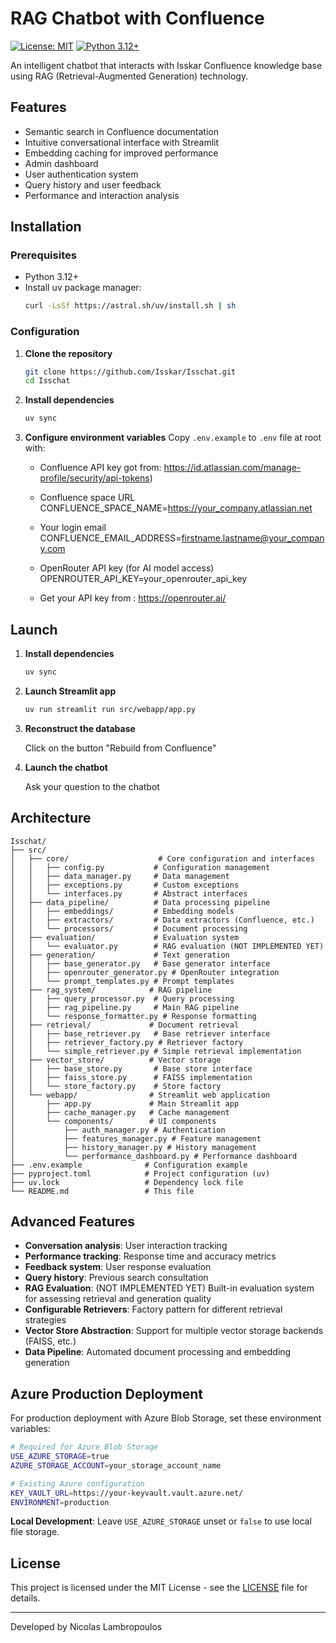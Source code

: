 # RAG Chatbot with Confluence

[![License: MIT](https://img.shields.io/badge/License-MIT-yellow.svg)](https://github.com/Isskar/Isschat/blob/main/LICENSE)
[![Python 3.12+](https://img.shields.io/badge/Python-3.12+-blue.svg)](https://www.python.org/downloads/)

An intelligent chatbot that interacts with Isskar Confluence knowledge base using RAG (Retrieval-Augmented Generation) technology.

## Features

- Semantic search in Confluence documentation
- Intuitive conversational interface with Streamlit
- Embedding caching for improved performance
- Admin dashboard
- User authentication system
- Query history and user feedback
- Performance and interaction analysis

## Installation

### Prerequisites
- Python 3.12+
- Install uv package manager:
  ```bash
  curl -LsSf https://astral.sh/uv/install.sh | sh
  ```

### Configuration

1. **Clone the repository**
   ```bash
   git clone https://github.com/Isskar/Isschat.git
   cd Isschat
   ```

2. **Install dependencies**
   ```bash
   uv sync
   ```

3. **Configure environment variables**
   Copy `.env.example` to `.env` file at root with:
   
   - Confluence API key got from:
     https://id.atlassian.com/manage-profile/security/api-tokens)
   
   - Confluence space URL
     CONFLUENCE_SPACE_NAME=https://your_company.atlassian.net
   
   - Your login email
     CONFLUENCE_EMAIL_ADDRESS=firstname.lastname@your_company.com
   
   - OpenRouter API key (for AI model access)
     OPENROUTER_API_KEY=your_openrouter_api_key
   - Get your API key from :
     https://openrouter.ai/


## Launch

1. **Install dependencies**
   ```bash
   uv sync
   ```

2. **Launch Streamlit app**
   ```bash
   uv run streamlit run src/webapp/app.py
   ```

3. **Reconstruct the database**

   Click on the button "Rebuild from Confluence"

4. **Launch the chatbot**

   Ask your question to the chatbot
   

## Architecture

```
Isschat/
├── src/
│   ├── core/                    # Core configuration and interfaces
│   │   ├── config.py           # Configuration management
│   │   ├── data_manager.py     # Data management
│   │   ├── exceptions.py       # Custom exceptions
│   │   └── interfaces.py       # Abstract interfaces
│   ├── data_pipeline/          # Data processing pipeline
│   │   ├── embeddings/         # Embedding models
│   │   ├── extractors/         # Data extractors (Confluence, etc.)
│   │   └── processors/         # Document processing
│   ├── evaluation/             # Evaluation system
│   │   └── evaluator.py        # RAG evaluation (NOT IMPLEMENTED YET)
│   ├── generation/             # Text generation
│   │   ├── base_generator.py   # Base generator interface
│   │   ├── openrouter_generator.py # OpenRouter integration
│   │   └── prompt_templates.py # Prompt templates
│   ├── rag_system/            # RAG pipeline
│   │   ├── query_processor.py  # Query processing
│   │   ├── rag_pipeline.py     # Main RAG pipeline
│   │   └── response_formatter.py # Response formatting
│   ├── retrieval/             # Document retrieval
│   │   ├── base_retriever.py   # Base retriever interface
│   │   ├── retriever_factory.py # Retriever factory
│   │   └── simple_retriever.py # Simple retrieval implementation
│   ├── vector_store/          # Vector storage
│   │   ├── base_store.py       # Base store interface
│   │   ├── faiss_store.py      # FAISS implementation
│   │   └── store_factory.py    # Store factory
│   └── webapp/                # Streamlit web application
│       ├── app.py             # Main Streamlit app
│       ├── cache_manager.py   # Cache management
│       └── components/        # UI components
│           ├── auth_manager.py # Authentication
│           ├── features_manager.py # Feature management
│           ├── history_manager.py # History management
│           └── performance_dashboard.py # Performance dashboard
├── .env.example              # Configuration example
├── pyproject.toml            # Project configuration (uv)
├── uv.lock                   # Dependency lock file
└── README.md                 # This file
```

## Advanced Features

- **Conversation analysis**: User interaction tracking
- **Performance tracking**: Response time and accuracy metrics
- **Feedback system**: User response evaluation
- **Query history**: Previous search consultation
- **RAG Evaluation**: (NOT IMPLEMENTED YET) Built-in evaluation system for assessing retrieval and generation quality
- **Configurable Retrievers**: Factory pattern for different retrieval strategies
- **Vector Store Abstraction**: Support for multiple vector storage backends (FAISS, etc.)
- **Data Pipeline**: Automated document processing and embedding generation

## Azure Production Deployment

For production deployment with Azure Blob Storage, set these environment variables:

```bash
# Required for Azure Blob Storage
USE_AZURE_STORAGE=true
AZURE_STORAGE_ACCOUNT=your_storage_account_name

# Existing Azure configuration
KEY_VAULT_URL=https://your-keyvault.vault.azure.net/
ENVIRONMENT=production
```

**Local Development**: Leave `USE_AZURE_STORAGE` unset or `false` to use local file storage.

## License

This project is licensed under the MIT License - see the [LICENSE](LICENSE) file for details.

---

Developed by Nicolas Lambropoulos
